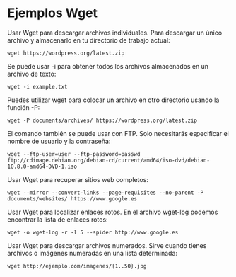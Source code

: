 # Ejemplos Wget

Usar Wget para descargar archivos individuales. Para descargar un único archivo y almacenarlo en tu directorio de trabajo actual:

    wget https://wordpress.org/latest.zip

Se puede usar -i para obtener todos los archivos almacenados en un archivo de texto:

    wget -i example.txt

Puedes utilizar wget para colocar un archivo en otro directorio usando la función -P:

    wget -P documents/archives/ https://wordpress.org/latest.zip
    
El comando también se puede usar con FTP. Solo necesitarás especificar el nombre de usuario y la contraseña:

    wget --ftp-user=user --ftp-password=passwd ftp://cdimage.debian.org/debian-cd/current/amd64/iso-dvd/debian-10.8.0-amd64-DVD-1.iso
    
Usar Wget para recuperar sitios web completos:

    wget --mirror --convert-links --page-requisites --no-parent -P documents/websites/ https://www.google.es

Usar Wget para localizar enlaces rotos. En el archivo wget-log podemos encontrar la lista de enlaces rotos:

    wget -o wget-log -r -l 5 --spider http://www.google.es

Usar Wget para descargar archivos numerados. Sirve cuando tienes archivos o imágenes numeradas en una lista determinada:

    wget http://ejemplo.com/imagenes/{1..50}.jpg




